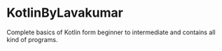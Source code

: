 # KotlinByLavakumar
Complete basics of Kotlin form beginner to intermediate and contains all kind of programs.
